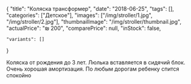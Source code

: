 {
    "title": "Коляска трансформер",
    "date": "2018-06-25",
    "tags": [],
    "categories": ["Детское"],
    "images": ["/img/stroller/1.jpg", "/img/stroller/2.jpg"],
    "thumbnailImage": "/img/stroller/thumbnail.jpg",
    "actualPrice": "₪ 200",
    "comparePrice": null,
    "inStock": false,
	
    "variants": []
}

Коляска от рождения до 3 лет. Люлька вставляется в сидячий блок.
Очень хорошая амортизация. По любым дорогам ребенку спится спокойно

